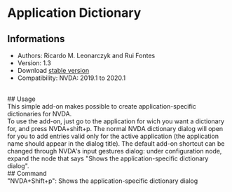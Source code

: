 # Application Dictionary

## Informations
* Authors: Ricardo M. Leonarczyk and Rui Fontes
* Version: 1.3
* Download [stable version][1]
* Compatibility: NVDA: 2019.1 to 2020.1
<br>
## Usage
<br>
This simple add-on makes possible to create application-specific dictionaries for NVDA.
<br>
To use the add-on, just go to the application for wich you want a dictionary for, and press NVDA+shift+p.
The normal NVDA dictionary dialog will open for you to add entries valid only for the active application (the application name should appear in the dialog title).
The default add-on shortcut can be changed through NVDA's input gestures dialog: under configuration node, expand the node that says "Shows the application-specific dictionary dialog".
<br>
## Command
<br>
"NVDA+Shift+p": Shows the application-specific dictionary dialog

[1]: https://github.com/ruifontes/applicationDictionary-/releases/download/1.3/applicationDictionary-1.3.nvda-addon